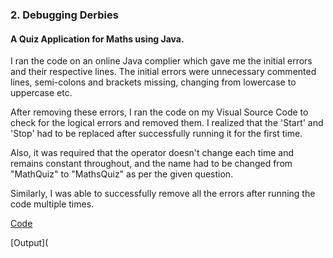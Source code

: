 ### **2. Debugging Derbies**
#### **A Quiz Application for Maths using Java.**

I ran the code on an online Java complier which gave me the initial errors and their respective lines.
The initial errors were unnecessary commented lines, semi-colons and brackets missing, changing from lowercase to uppercase etc. 

After removing these errors, I ran the code on my Visual Source Code to check for the logical errors and removed them. 
I realized that the 'Start' and 'Stop' had to be replaced after successfully running it for the first time.

Also, it was required that the operator doesn't change each time and remains constant throughout, and the name had to be changed from "MathQuiz" to "MathsQuiz" as per the given question. 

Similarly, I was able to successfully remove all the errors after running the code multiple times.  

[Code](https://github.com/shraddha5chopra/cognizance-tasks/blob/main/task-%232/MathsQuiz.java)

[Output](
